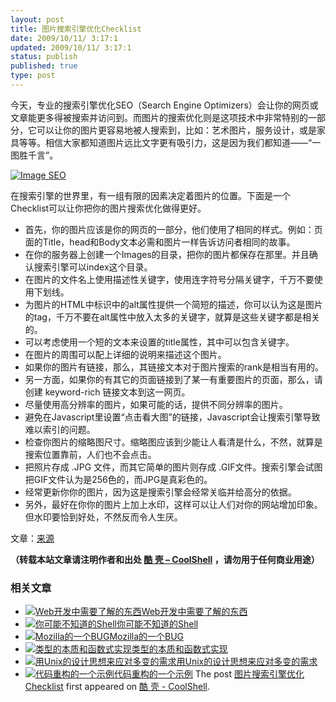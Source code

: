 ```yaml
---
layout: post
title: 图片搜索引擎优化Checklist
date: 2009/10/11/ 3:17:1
updated: 2009/10/11/ 3:17:1
status: publish
published: true
type: post
---
```



今天，专业的搜索引擎优化SEO（Search Engine Optimizers）会让你的网页或文章能更多得被搜索并访问到。而图片的搜索优化则是这项技术中非常特别的一部分，它可以让你的图片更容易地被人搜索到，比如：艺术图片，服务设计，或是家具等等。相信大家都知道图片远比文字更有吸引力，这是因为我们都知道——“一图胜千言”。


[![Image SEO](https://coolshell.cn/wp-content/uploads/2009/10/seo-cartoon.jpg "Image SEO")](https://coolshell.cn/wp-content/uploads/2009/10/seo-cartoon.jpg)


在搜索引擎的世界里，有一组有限的因素决定着图片的位置。下面是一个Checklist可以让你把你的图片搜索优化做得更好。



* 首先，你的图片应该是你的网页的一部分，他们使用了相同的样式。例如：页面的Title，head和Body文本必需和图片一样告诉访问者相同的故事。
* 在你的服务器上创建一个Images的目录，把你的图片都保存在那里。并且确认搜索引擎可以index这个目录。
* 在图片的文件名上使用描述性关键字，使用连字符号分隔关键字，千万不要使用下划线。
* 为图片的HTML中<image>标识中的alt属性提供一个简短的描述，你可以认为这是图片的tag，千万不要在alt属性中放入太多的关键字，就算是这些关键字都是相关的。
* 可以考虑使用一个短的文本来设置<image>的title属性，其中可以包含关键字。
* 在图片的周围可以配上详细的说明来描述这个图片。
* 如果你的图片有链接，那么，其链接文本对于图片搜索的rank是相当有用的。
* 另一方面，如果你的有其它的页面链接到了某一有重要图片的页面，那么，请创建 keyword-rich 链接文本到这一网页。
* 尽量使用高分辨率的图片，如果可能的话，提供不同分辨率的图片。
* 避免在Javascript里设置“点击看大图”的链接，Javascript会让搜索引擎导致难以索引的问题。
* 检查你图片的缩略图尺寸。缩略图应该到少能让人看清是什么，不然，就算是搜索位置靠前，人们也不会点击。
* 把照片存成 .JPG 文件，而其它简单的图片则存成 .GIF文件。搜索引擎会试图把GIF文件认为是256色的，而JPG是真彩色的。
* 经常更新你你的图片，因为这是搜索引擎会经常关临并给高分的依据。
* 另外，最好在你你的图片上加上水印，这样可以让人们对你的网站增加印象。但水印要恰到好处，不然反而令人生厌。


文章：[来源](http://www.webceo.com/newsletter/2009/081009.html)




**（转载本站文章请注明作者和出处 [酷 壳 – CoolShell](https://coolshell.cn/) ，请勿用于任何商业用途）**



### 相关文章

* [![Web开发中需要了解的东西](https://coolshell.cn/wp-content/plugins/wordpress-23-related-posts-plugin/static/thumbs/30.jpg)](https://coolshell.cn/articles/6043.html)[Web开发中需要了解的东西](https://coolshell.cn/articles/6043.html)
* [![你可能不知道的Shell](https://coolshell.cn/wp-content/uploads/2012/11/shell.01-150x150.png)](https://coolshell.cn/articles/8619.html)[你可能不知道的Shell](https://coolshell.cn/articles/8619.html)
* [![Mozilla的一个BUG](https://coolshell.cn/wp-content/uploads/2010/09/Mozilla-150x150.jpg)](https://coolshell.cn/articles/2936.html)[Mozilla的一个BUG](https://coolshell.cn/articles/2936.html)
* [![类型的本质和函数式实现](https://coolshell.cn/wp-content/plugins/wordpress-23-related-posts-plugin/static/thumbs/5.jpg)](https://coolshell.cn/articles/10169.html)[类型的本质和函数式实现](https://coolshell.cn/articles/10169.html)
* [![用Unix的设计思想来应对多变的需求](https://coolshell.cn/wp-content/uploads/2012/05/Bannière-Unix-linux-150x150.jpg)](https://coolshell.cn/articles/7236.html)[用Unix的设计思想来应对多变的需求](https://coolshell.cn/articles/7236.html)
* [![代码重构的一个示例](https://coolshell.cn/wp-content/plugins/wordpress-23-related-posts-plugin/static/thumbs/27.jpg)](https://coolshell.cn/articles/3005.html)[代码重构的一个示例](https://coolshell.cn/articles/3005.html)
The post [图片搜索引擎优化Checklist](https://coolshell.cn/articles/1528.html) first appeared on [酷 壳 - CoolShell](https://coolshell.cn).